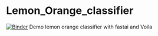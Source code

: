 # Lemon_Orange_classifier
[![Binder](https://mybinder.org/badge_logo.svg)](https://mybinder.org/v2/gh/egliette/Lemon_Orange_classifier/HEAD?urlpath=%2Fvoila%2Frender%2FLemon_Orange_Classifier.ipynb)
Demo lemon orange classifier with fastai and Voila
